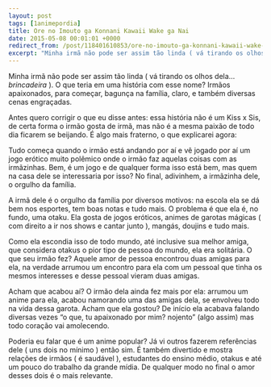 ```yaml
---
layout: post
tags: [1animepordia]
title: Ore no Imouto ga Konnani Kawaii Wake ga Nai
date: 2015-05-08 00:01:01 +0000
redirect_from: /post/118401610853/ore-no-imouto-ga-konnani-kawaii-wake-ga-nai/,/post/118401610853/
excerpt: "Minha irmã não pode ser assim tão linda ( vá tirando os olhos dela… <i>brincadeira</i> ). O que teria em uma história com esse nome? Irmãos apaixonados, para começar, bagunça na família, claro, e também diversas cenas engraçadas."
---
```


Minha irmã não pode ser assim tão linda ( vá tirando os olhos dela…
*brincadeira* ). O que teria em uma história com esse nome? Irmãos
apaixonados, para começar, bagunça na família, claro, e também diversas
cenas engraçadas.

Antes quero corrigir o que eu disse antes: essa história não é um Kiss x
Sis, de certa forma o irmão gosta de irmã, mas não é a mesma paixão de
todo dia ficarem se beijando. É algo mais fraterno, o que explicarei
agora:

Tudo começa quando o irmão está andando por aí e vê jogado por aí um
jogo erótico muito polêmico onde o irmão faz aquelas coisas com as
irmãzinhas. Bem, é um jogo e de qualquer forma isso está bem, mas quem
na casa dele se interessaria por isso? No final, adivinhem, a irmãzinha
dele, o orgulho da família.

A irmã dele é o orgulho da família por diversos motivos: na escola ela
se dá bem nos esportes, tem boas notas e tudo mais. O problema é que ela
é, no fundo, uma otaku. Ela gosta de jogos eróticos, animes de garotas
mágicas ( com direito a ir nos shows e cantar junto ), mangás, doujins e
tudo mais.

Como ela escondia isso de todo mundo, até inclusive sua melhor amiga,
que considera otakus o pior tipo de pessoa do mundo, ela era solitária.
O que seu irmão fez? Aquele amor de pessoa encontrou duas amigas para
ela, na verdade arrumou um encontro para ela com um pessoal que tinha os
mesmos interesses e desse pessoal vieram duas amigas.

Acham que acabou aí? O irmão dela ainda fez mais por ela: arrumou um
anime para ela, acabou namorando uma das amigas dela, se envolveu todo
na vida dessa garota. Acham que ela gostou? De início ela acabava
falando diversas vezes “o que, tu apaixonado por mim? nojento” (algo
assim) mas todo coração vai amolecendo.

Poderia eu falar que é um anime popular? Já vi outros fazerem
referências dele ( uns dois no mínimo ) então sim. É também divertido e
mostra relações de irmãos ( é saudável ), estudantes do ensino médio,
otakus e até um pouco do trabalho da grande mídia. De qualquer modo no
final o amor desses dois é o mais relevante.


